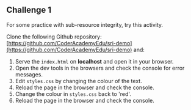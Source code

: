 ## Challenge 1 

For some practice with sub-resource integrity, try this activity.

Clone the following Github repository: [https://github.com/CoderAcademyEdu/sri-demo](https://github.com/CoderAcademyEdu/sri-demo) and:
   1. Serve the `index.html` on **localhost** and open it in your browser.
   1. Open the dev tools in the browsers and check the console for error messages.
   1. Edit `styles.css` by changing the colour of the text.
   1. Reload the page in the browser and check the console.
   1. Change the colour in `styles.css` back to 'red'.
   1. Reload the page in the browser and check the console.